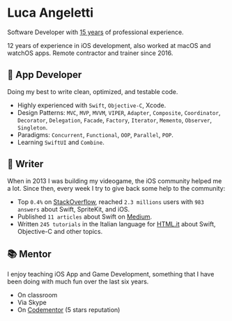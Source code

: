 # Luca Angeletti
Software Developer with [15 years](https://www.linkedin.com/in/lucaangeletti/) of professional experience.

12 years of experience in iOS development, also worked at macOS and watchOS apps.
Remote contractor and trainer since 2016.

## 📱 App Developer
Doing my best to write clean, optimized, and testable code.
- Highly experienced with `Swift`, `Objective-C`, Xcode.
- Design Patterns: `MVC`, `MVP`, `MVVM`, `VIPER`, `Adapter`, `Composite`, `Coordinator`, `Decorator`, `Delegation`, `Facade`, `Factory`, `Iterator`, `Memento`, `Observer`, `Singleton`.
- Paradigms: `Concurrent`, `Functional`, `OOP`, `Parallel`, `POP`.
- Learning `SwiftUI` and `Combine`.

## 📖 Writer
When in 2013 I was building my videogame, the iOS community helped me a lot. Since then, every week I try to give back some help to the community:

- Top `0.4%` on [StackOverflow](https://stackoverflow.com/users/1761687/luca-angeletti), reached `2.3 millions` users with `983 answers` about Swift, SpriteKit, and iOS.
- Published `11 articles` about Swift on [Medium](https://medium.com/@lucaangeletti).
- Written `245 tutorials` in the Italian language for [HTML.it](https://html.it/author/langeletti) about Swift, Objective-C and other topics.

## 📚 Mentor
I enjoy teaching iOS App and Game Development, something that I have been doing with much fun over the last six years.
- On classroom
- Via Skype
- On [Codementor](https://codementor.io/lucaangeletti) (5 stars reputation)

